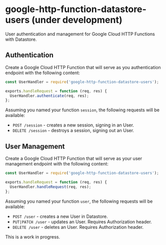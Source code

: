 # google-http-function-datastore-users (under development)
User authentication and management for Google Cloud HTTP Functions with Datastore.

## Authentication

Create a Google Cloud HTTP Function that will serve as you authentication endpoint with the following content:

```javascript
const UserHandler = require('google-http-function-datastore-users');

exports.handleRequest = function (req, res) {
  UserHandler.authenticate(req, res);
};
```

Assuming you named your function `session`, the following requests will be available:

* `POST /session` - creates a new session, signing in an User.
* `DELETE /session` - destroys a session, signing out an User.


## User Management

Create a Google Cloud HTTP Function that will serve as your user management endpoint with the following content:

```javascript
const UserHandler = require('google-http-function-datastore-users');

exports.handleRequest = function (req, res) {
  UserHandler.handleRequest(req, res);
};
```

Assuming you named your function `user`, the following requests will be available:

* `POST /user` - creates a new User in Datastore.
* `PUT|PATCH /user` - updates an User. Requires Authorization header.
* `DELETE /user` - deletes an User. Requires Authorization header.

This is a work in progress.
